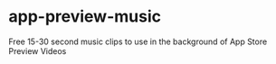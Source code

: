 app-preview-music
=================

Free 15-30 second music clips to use in the background of App Store Preview Videos
